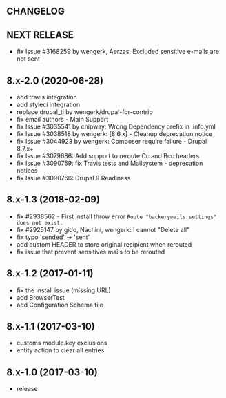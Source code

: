 CHANGELOG
---------

## NEXT RELEASE
 - fix Issue #3168259 by wengerk, Aerzas: Excluded sensitive e-mails are not sent

## 8.x-2.0 (2020-06-28)
 - add travis integration
 - add styleci integration
 - replace drupal_ti by wengerk/drupal-for-contrib
 - fix email authors - Main Support
 - fix Issue #3035541 by chipway: Wrong Dependency prefix in .info.yml
 - fix Issue #3038518 by wengerk: [8.6.x] - Cleanup deprecation notice
 - fix Issue #3044923 by wengerk: Composer require failure - Drupal 8.7.x+
 - fix Issue #3079686: Add support to reroute Cc and Bcc headers
 - fix Issue #3090759: fix Travis tests and Mailsystem - deprecation notices
 - fix Issue #3090766: Drupal 9 Readiness 

## 8.x-1.3 (2018-02-09)
 - fix #2938562 - First install throw error `Route "backerymails.settings" does not exist.`
 - fix #2925147 by gido, Nachini, wengerk: I cannot "Delete all"
 - fix typo 'sended' -> 'sent'
 - add custom HEADER to store original recipient when rerouted
 - fix issue that prevent sensitives mails to be rerouted

## 8.x-1.2 (2017-01-11)
 - fix the install issue (missing URL)
 - add BrowserTest
 - add Configuration Schema file

## 8.x-1.1 (2017-03-10)
 - customs module.key exclusions
 - entity action to clear all entries

## 8.x-1.0 (2017-03-10)
 - release
